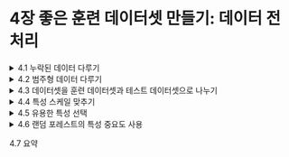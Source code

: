 # 4장 좋은 훈련 데이터셋 만들기: 데이터 전처리

<details>
<summary>4.1 누락된 데이터 다루기</summary>
  
  - [```4.1 정리```](https://github.com/woukl22/MachineLearningStudy_PythonMachineLearning3rdEd/blob/main/Chapter4/4.1_Missing%20data.ipynb)
  - ```StringIO```
  - ```SimpleImputer```
  - ```IterativeImputer```
  - ```KNNImputer```
  - ```MissingIndicator```
  - ```FunctionTransformer```
  
</details>

<details>
<summary>4.2 범주형 데이터 다루기</summary>
  
  - [```4.2 정리```](https://github.com/woukl22/MachineLearningStudy_PythonMachineLearning3rdEd/blob/main/Chapter4/4.2_Categorical%20data.ipynb)
  - ```LabelEncoder```
  - ```ColumnTransformer```
  - ```OrdinalEncoder```
  - ```OneHotEncoder```
  
</details>

<details>
<summary>4.3 데이터셋을 훈련 데이터셋과 테스트 데이터셋으로 나누기</summary>
  
  - [```4.3 정리```](https://github.com/woukl22/MachineLearningStudy_PythonMachineLearning3rdEd/blob/main/Chapter4/4.3_Data%20split.ipynb)
  - ```Wine Dataset```
  - ```train_test_split```
  
</details>

<details>
<summary>4.4 특성 스케일 맞추기</summary>
  
  - [```4.4 정리```](https://github.com/woukl22/MachineLearningStudy_PythonMachineLearning3rdEd/blob/main/Chapter4/4.4_Data%20scaling.ipynb)
  - ```Normalization```
  - ```Standardization```
  - ```MinMaxScaler```
  - ```StandardScaler```
  - ```RobustScaler```
  - ```MaxAbsScaler```
  
</details>

<details>
<summary>4.5 유용한 특성 선택</summary>
  
  - [```4.5 정리```](https://github.com/woukl22/MachineLearningStudy_PythonMachineLearning3rdEd/blob/main/Chapter4/4.5_Feature%20selection.ipynb)
  - ```Overfitting```
  - ```L1 regularization```
  - ```L2 regularization```
  - ```Dimensionality reduction```
    - ```feature selection```
      - ```sequential feature selection```
      - ```greedy algorithm```
    - ```feature extraction```
  - ```LogisticRegression```
  - ```SequentialFeatureSelector```
  
</details>

<details>
<summary>4.6 랜덤 포레스트의 특성 중요도 사용</summary>
  
  - [```4.6 정리```](https://github.com/woukl22/MachineLearningStudy_PythonMachineLearning3rdEd/blob/main/Chapter4/4.6_Random%20forest%20Feature%20Importance.ipynb)
  - ```RandomForestClassifier```
  - ```SelectFromModel```
  - ```RFE```
  
</details>

4.7 요약



